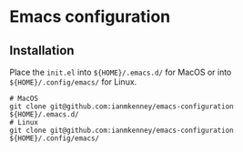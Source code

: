 # Emacs configuration

## Installation

Place the `init.el` into `${HOME}/.emacs.d/` for MacOS or into `${HOME}/.config/emacs/` for Linux.

```shell
# MacOS
git clone git@github.com:ianmkenney/emacs-configuration ${HOME}/.emacs.d/
# Linux
git clone git@github.com:ianmkenney/emacs-configuration ${HOME}/.config/emacs/
```
